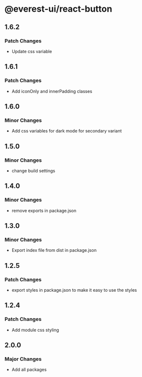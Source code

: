 # @everest-ui/react-button

## 1.6.2

### Patch Changes

- Update css variable

## 1.6.1

### Patch Changes

- Add iconOnly and innerPadding classes

## 1.6.0

### Minor Changes

- Add css variables for dark mode for secondary variant

## 1.5.0

### Minor Changes

- change build settings

## 1.4.0

### Minor Changes

- remove exports in package.json

## 1.3.0

### Minor Changes

- Export index file from dist in package.json

## 1.2.5

### Patch Changes

- export styles in package.json to make it easy to use the styles

## 1.2.4

### Patch Changes

- Add module css styling

## 2.0.0

### Major Changes

- Add all packages

